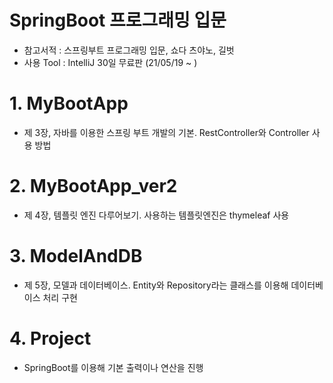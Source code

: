 # SpringBoot 프로그래밍 입문
- 참고서적 : 스프링부트 프로그래밍 입문, 쇼다 츠야노, 길벗
- 사용 Tool : IntelliJ 30일 무료판 (21/05/19 ~ )

# 1. MyBootApp 
- 제 3장, 자바를 이용한 스프링 부트 개발의 기본. RestController와 Controller 사용 방법

# 2. MyBootApp_ver2
- 제 4장, 템플릿 엔진 다루어보기. 사용하는 템플릿엔진은 thymeleaf 사용

# 3. ModelAndDB
- 제 5장, 모델과 데이터베이스. Entity와 Repository라는 클래스를 이용해 데이터베이스 처리 구현

# 4. Project 
- SpringBoot를 이용해 기본 출력이나 연산을 진행
